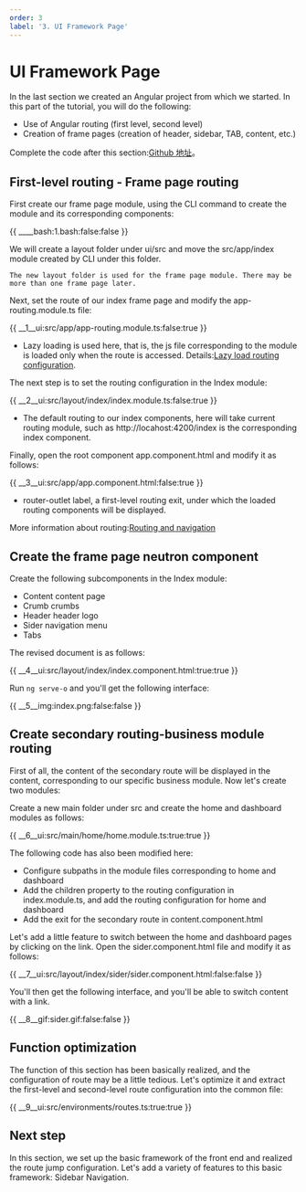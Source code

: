 ```yaml
---
order: 3
label: '3. UI Framework Page'
---
```


# UI Framework Page

In the last section we created an Angular project from which we started. In this part of the tutorial, you will do the following:

- Use of Angular routing (first level, second level)
- Creation of frame pages (creation of header, sidebar, TAB, content, etc.)

Complete the code after this section:<a href="https://github.com/NG-NEST/ng-nest-examples/tree/master/RBAC/3-ui-frame" target="_blank">Github 地址</a>。

## First-level routing - Frame page routing

First create our frame page module, using the CLI command to create the module and its corresponding components:

{{ ____bash:1.bash:false:false }}

We will create a layout folder under ui/src and move the src/app/index module created by CLI under this folder.

```info
The new layout folder is used for the frame page module. There may be more than one frame page later.
```

Next, set the route of our index frame page and modify the app-routing.module.ts file:

{{ __1\__ui:src/app/app-routing.module.ts:false:true }}

- Lazy loading is used here, that is, the js file corresponding to the module is loaded only when the route is accessed. Details:<a href="https://angular.io/guide/router#lazy-loading-route-configuration" target="_blank">Lazy load routing configuration</a>.

The next step is to set the routing configuration in the Index module:

{{ __2\__ui:src/layout/index/index.module.ts:false:true }}

- The default routing to our index components, here will take current routing module, such as http://locahost:4200/index is the corresponding index component.

Finally, open the root component app.component.html and modify it as follows:

{{ __3\__ui:src/app/app.component.html:false:true }}

- router-outlet label, a first-level routing exit, under which the loaded routing components will be displayed.

More information about routing:<a href="https://angular.io/guide/router" target="_blank">Routing and navigation</a>

## Create the frame page neutron component

Create the following subcomponents in the Index module:

- Content content page
- Crumb crumbs
- Header header logo
- Sider navigation menu
- Tabs

The revised document is as follows:

{{ __4\__ui:src/layout/index/index.component.html:true:true }}

Run `ng serve-o` and you'll get the following interface:

{{ __5\__img:index.png:false:false }}

## Create secondary routing-business module routing

First of all, the content of the secondary route will be displayed in the content, corresponding to our specific business module. Now let's create two modules:

Create a new main folder under src and create the home and dashboard modules as follows:

{{ __6\__ui:src/main/home/home.module.ts:true:true }}

The following code has also been modified here:

- Configure subpaths in the module files corresponding to home and dashboard
- Add the children property to the routing configuration in index.module.ts, and add the routing configuration for home and dashboard
- Add the exit for the secondary route in content.component.html

Let's add a little feature to switch between the home and dashboard pages by clicking on the link. Open the sider.component.html file and modify it as follows:

{{ __7\__ui:src/layout/index/sider/sider.component.html:false:false }}

You'll then get the following interface, and you'll be able to switch content with a link.

{{ __8\__gif:sider.gif:false:false }}

## Function optimization

The function of this section has been basically realized, and the configuration of route may be a little tedious. Let's optimize it and extract the first-level and second-level route configuration into the common file:

{{ __9\__ui:src/environments/routes.ts:true:true }}

## Next step

In this section, we set up the basic framework of the front end and realized the route jump configuration. Let's add a variety of features to this basic framework: Sidebar Navigation.
